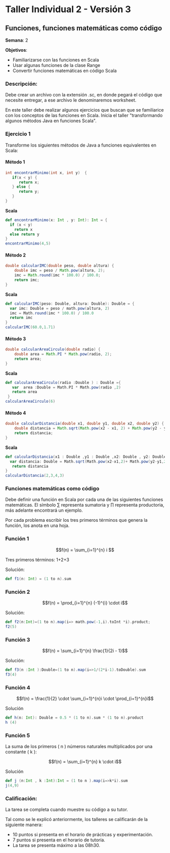 # Taller Individual 2 - Versión 3
## Funciones, funciones matemáticas como código

**Semana**: 2

**Objetivos**:

- Familiarizarse con las funciones en Scala
- Usar algunas funciones de la clase Range
- Convertir funciones matemáticas en código Scala

### Descripción:

Debe crear un archivo con la extensión .sc, en donde pegará el código que necesite entregar, a ese archivo le denominaremos worksheet.

En este taller debe realizar algunos ejercicios que buscan que se familiarice con los conceptos de las funciones en Scala. Inicia el taller "transformando algunos métodos Java en funciones Scala".

### Ejercicio 1

Transforme los siguientes métodos de Java a funciones equivalentes en Scala:

#### Método 1
```java
int encontrarMinimo(int x, int y)  {
   if(x < y) {
      return x;
   } else {
      return y;
   }
}
```
**Scala**
```scala
def encontrarMinimo(x: Int , y: Int): Int = {
  if (x < y)
    return x
  else return y
}
encontrarMinimo(4,5)
```

#### Método 2
```java
double calcularIMC(double peso, double altura) {
	double imc = peso / Math.pow(altura, 2);
	imc = Math.round(imc * 100.0) / 100.0;
	return imc;
}
```
**Scala**
```scala
def calcularIMC(peso: Double, altura: Double): Double = {
  var imc: Double = peso / math.pow(altura, 2)
  imc = Math.round(imc * 100.0) / 100.0
  return imc
}
calcularIMC(60.0,1.71)

```

#### Método 3
```java
double calcularAreaCirculo(double radio) {
	double area = Math.PI * Math.pow(radio, 2);
	return area;
}
```
**Scala**
```scala
def calcularAreaCirculo(radio :Double ) : Double ={
   var  area :Double = Math.PI * Math.pow(radio ,2)
   return area
 }
calcularAreaCirculo(6)
```
#### Método 4
```java
double calcularDistancia(double x1, double y1, double x2, double y2) {
    double distancia = Math.sqrt(Math.pow(x2 - x1, 2) + Math.pow(y2 - y1, 2));
    return distancia;
}
```
**Scala**
```scala
def calcularDistancia(x1 : Double ,y1 : Double ,x2: Double , y2: Double ): Double ={
  var distancia: Double = Math.sqrt(Math.pow(x2-x1,2)+ Math.pow(y2-y1,2))
   return distancia
}
calcularDistancia(2,3,4,3)

```



### Funciones matemáticas como código

Debe definir una función en Scala por cada una de las siguientes funciones matemáticas. El símbolo ∑ representa sumatoria y ∏ representa productoria, más adelante encontrará un ejemplo.

Por cada problema escribir los tres primeros términos que genera la función, los anota en una hoja.

### Función 1

```math
f(n) = \sum_{i=1}^{n} i

```

Tres primeros términos: 1+2+3 

Solución:
```scala
def f1(n: Int) = (1 to n).sum
```

### Función 2

```math
f(n) = \prod_{i=1}^{n} (-1)^{i} \cdot i
```
Solución:
```scala
def f2(n:Int)=(1 to n).map(i=> math.pow(-1,i).toInt *i).product;
f2(5)
```

### Función 3

```math
f(n) = \sum_{i=1}^{n} \frac{1}{2i - 1}
```
Solución:
```scala
def f3(n :Int ):Double=(1 to n).map(i=>1/(2*i-1).toDouble).sum
f3(4)
```

### Función 4


```math
f(n) = \frac{1}{2} \cdot \sum_{i=1}^{n}i \cdot \prod_{i=1}^{n}i
```
Solución
```scala
def h(n: Int): Double = 0.5 * (1 to n).sum * (1 to n).product
h (4)
```

### Función 5

La suma de los primeros \( n \) números naturales multiplicados por una constante \( k \):

```math
f(n) = \sum_{i=1}^{n} k \cdot i
```
Solución
```scala
def j (n:Int , k :Int):Int = (1 to n ).map(i=>k*i).sum
j(4,9)
```
### Calificación:

La tarea se completa cuando muestre su código a su tutor.

Tal como se le explicó anteriormente, los talleres se calificarán de la siguiente manera:

- 10 puntos si presenta en el horario de prácticas y experimentación.
- 7 puntos si presenta en el horario de tutoría.
- La tarea se presenta máximo a las 08h30.
